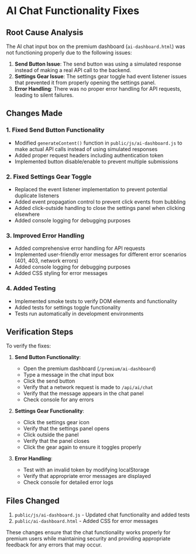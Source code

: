 # AI Chat Functionality Fixes

## Root Cause Analysis

The AI chat input box on the premium dashboard (`ai-dashboard.html`) was not functioning properly due to the following issues:

1. **Send Button Issue**: The send button was using a simulated response instead of making a real API call to the backend.
2. **Settings Gear Issue**: The settings gear toggle had event listener issues that prevented it from properly opening the settings panel.
3. **Error Handling**: There was no proper error handling for API requests, leading to silent failures.

## Changes Made

### 1. Fixed Send Button Functionality
- Modified `generateContent()` function in `public/js/ai-dashboard.js` to make actual API calls instead of using simulated responses
- Added proper request headers including authentication token
- Implemented button disable/enable to prevent multiple submissions

### 2. Fixed Settings Gear Toggle
- Replaced the event listener implementation to prevent potential duplicate listeners
- Added event propagation control to prevent click events from bubbling
- Added click-outside handling to close the settings panel when clicking elsewhere
- Added console logging for debugging purposes

### 3. Improved Error Handling
- Added comprehensive error handling for API requests
- Implemented user-friendly error messages for different error scenarios (401, 403, network errors)
- Added console logging for debugging purposes
- Added CSS styling for error messages

### 4. Added Testing
- Implemented smoke tests to verify DOM elements and functionality
- Added tests for settings toggle functionality
- Tests run automatically in development environments

## Verification Steps

To verify the fixes:

1. **Send Button Functionality**:
   - Open the premium dashboard (`/premium/ai-dashboard`)
   - Type a message in the chat input box
   - Click the send button
   - Verify that a network request is made to `/api/ai/chat`
   - Verify that the message appears in the chat panel
   - Check console for any errors

2. **Settings Gear Functionality**:
   - Click the settings gear icon
   - Verify that the settings panel opens
   - Click outside the panel
   - Verify that the panel closes
   - Click the gear again to ensure it toggles properly

3. **Error Handling**:
   - Test with an invalid token by modifying localStorage
   - Verify that appropriate error messages are displayed
   - Check console for detailed error logs

## Files Changed

1. `public/js/ai-dashboard.js` - Updated chat functionality and added tests
2. `public/ai-dashboard.html` - Added CSS for error messages

These changes ensure that the chat functionality works properly for premium users while maintaining security and providing appropriate feedback for any errors that may occur.